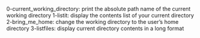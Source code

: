 0-current_working_directory: print the absolute path name of the current working directory
1-listit: display the contents list of your current directory
2-bring_me_home: change the working directory to the user’s home directory
3-listfiles: display current directory contents in a long format
